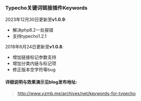 ### Typecho关键词链接插件Keywords
2023年12月30日更新至**v1.0.9**: 
- 解决php8.2一处报错
- 支持typecho1.2.1

2018年6月24日更新至**v1.0.8**: 
- 增加链接标记参数支持
- 增加分类内链与标记项
- 修正版本空字符等bug

#### 详细说明与效果演示见blog发布地址: 
 > http://www.yzmb.me/archives/net/keywords-for-typecho
